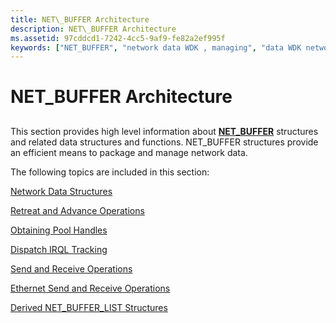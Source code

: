 ```yaml
---
title: NET\_BUFFER Architecture
description: NET\_BUFFER Architecture
ms.assetid: 97cddcd1-7242-4cc5-9af9-fe82a2ef995f
keywords: ["NET_BUFFER", "network data WDK , managing", "data WDK networking , managing", "packets WDK networking , managing", "network drivers WDK , packets", "data structures WDK networking", "structures WDK networking"]
---
```


# NET\_BUFFER Architecture


## <a href="" id="ddk-net-buffer-architecture-ng"></a>


This section provides high level information about [**NET\_BUFFER**](https://msdn.microsoft.com/library/windows/hardware/ff568376) structures and related data structures and functions. NET\_BUFFER structures provide an efficient means to package and manage network data.

The following topics are included in this section:

[Network Data Structures](network-data-structures.md)

[Retreat and Advance Operations](retreat-and-advance-operations.md)

[Obtaining Pool Handles](obtaining-pool-handles.md)

[Dispatch IRQL Tracking](dispatch-irql-tracking.md)

[Send and Receive Operations](send-and-receive-operations.md)

[Ethernet Send and Receive Operations](ethernet-send-and-receive-operations.md)

[Derived NET\_BUFFER\_LIST Structures](derived-net-buffer-list-structures.md)

 

 





